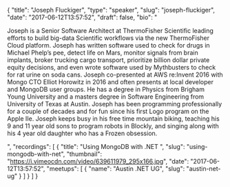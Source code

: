 {
  "title": "Joseph Fluckiger",
  "type": "speaker",
  "slug": "joseph-fluckiger",
  "date": "2017-06-12T13:57:52",
  "draft": false,
  "bio": "<p>Joseph is a Senior Software Architect at ThermoFisher Scientific leading efforts to build big-data Scientific workflows via the new ThermoFisher Cloud platform. Joseph has written software used to check for drugs in Michael Phelp’s pee, detect life on Mars, monitor signals from brain implants, broker trucking cargo transport, prioritize billion dollar private equity decisions, and even wrote software used by Mythbusters to check for rat urine on soda cans. Joseph co-presented at AWS re:Invent 2016 with Mongo CTO Elliot Horowitz in 2016 and often presents at local developer and MongoDB user groups. He has a degree in Physics from Brigham Young University and a masters degree in Software Engineering from University of Texas at Austin. Joseph has been programming professionally for a couple of decades and for fun since his first Logo program on the Apple IIe. Joseph keeps busy in his free time mountain biking, teaching his 9 and 11 year old sons to program robots in Blockly, and singing along with his 4 year old daughter who has a Frozen obsession.</p>",
  "recordings": [
    {
      "title": "Using MongoDB with .NET ",
      "slug": "using-mongodb-with-net",
      "thumbnail": "https://i.vimeocdn.com/video/639611979_295x166.jpg",
      "date": "2017-06-12T13:57:52",
      "meetups": [
        {
          "name": "Austin .NET UG",
          "slug": "austin-net-ug"
        }
      ]
    }
  ]
}